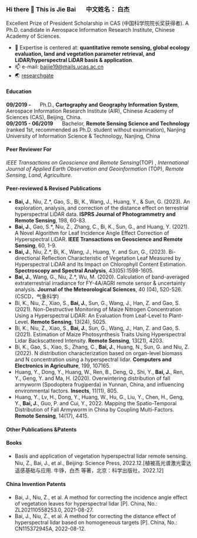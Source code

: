 ### Hi there 👋 This is Jie Bai     $\quad$  中文姓名： 白杰 
Excellent Prize of President Scholarship in CAS (中国科学院院长奖获得者). A Ph.D. candidate in Aerospace Information Research Institute, Chinese Academy of Sciences. 
- 🔭 Expertise is centered at: **quantitative remote sensing, global ecology evaluation, land and vegetation parameter retrieval, and LiDAR/hyperspectral LiDAR basis & application**.
- 📫 e-mail: baijie19@mails.ucas.ac.cn
- 🌏 [researchgate](https://www.researchgate.net/profile/Jie-Bai-22)
#### Education
**09/2019 -** $\quad$ Ph.D., **Cartography and Geography Information System**, Aerospace Information Research Institute (AIR), Chinese Academy of Sciences (CAS),	Beijing, China.  
**09/2015 - 06/2019** $\quad$ Bachelor, **Remote Sensing Science and Technology**	(ranked 1st, recommended as Ph.D. student without examination), Nanjing University of Information Science & Technology,	Nanjing, China
#### Peer Reviewer For
_IEEE Transactions on Geoscience and Remote Sensing_(TOP) , _International Journal of Applied Earth Observation and Geoinformation_ (TOP), _Remote Sensing_, _Land_, _Agriculture_.
#### Peer-reviewed & Revised Publications
- **Bai, J.**, Niu, Z.*, Gao, S., Bi, K., Wang, J., Huang, Y., & Sun, G. (2023). An exploration, analysis, and correction of the distance effect on terrestrial hyperspectral LiDAR data. **ISPRS Journal of Photogrammetry and Remote Sensing**, 198, 60-83. 
- **Bai, J.**, Gao, S.*, Niu, Z., Zhang, C., Bi, K., Sun, G., and Huang, Y. (2021). A Novel Algorithm for Leaf Incidence Angle Effect Correction of Hyperspectral LiDAR. **IEEE Transactions on Geoscience and Remote Sensing**, 60, 1-9. 
- **Bai, J.**, Niu, Z.*, Bi, K., Wang, J., Huang, Y. and Sun, G., (2023). Bi-directional Reflection Characteristic of Vegetation Leaf Measured by Hyperspectral LiDAR and Its Impact on Chlorophyll Content Estimation. **Spectroscopy and Spectral Analysis**, 43(05):1598-1605. 
- **Bai, J.**, Wang, G., Niu, Z.*, Wu, M. (2020). Calculation of band-averaged extraterrestrial irradiance for FY-4A/AGRI remote sensor & uncertainty analysis. **Journal of the Meteorological Sciences**, 40 (04), 520-526. (CSCD，气象科学)
- Bi, K., Niu, Z., Xiao, S., **Bai, J.**, Sun, G., Wang, J., Han, Z. and Gao, S. (2021). Non-Destructive Monitoring of Maize Nitrogen Concentration Using a Hyperspectral LiDAR: An Evaluation from Leaf-Level to Plant-Level. **Remote Sensing**, 13(24), 5025.
- Bi, K., Niu, Z., Xiao, S., **Bai, J.**, Sun, G., Wang, J., Han, Z. and Gao, S. (2021). Estimation of Maize Photosynthesis Traits Using Hyperspectral Lidar Backscattered Intensity. **Remote Sensing**, 13(21), 4203.
- Bi, K., Gao, S., Xiao, S., Zhang, C., **Bai, J.**, Huang, N., Sun, G. and Niu, Z. (2022). N distribution characterization based on organ-level biomass and N concentration using a hyperspectral lidar. **Computers and Electronics in Agriculture**, 199, 107165.
- Huang, Y., Dong, Y., Huang, W., Ren, B., Deng, Q., Shi, Y., **Bai, J.**, Ren, Y., Geng, Y. and Ma, H. (2020). Overwintering distribution of fall armyworm (Spodoptera frugiperda) in Yunnan, China, and influencing environmental factors. **Insects**, 11(11), 805.
- Huang, Y., Lv, H., Dong, Y., Huang, W., Hu, G., Liu, Y., Chen, H., Geng, Y., **Bai, J.**, Guo, P. and Cui, Y., 2022. Mapping the Spatio-Temporal Distribution of Fall Armyworm in China by Coupling Multi-Factors. **Remote Sensing**, 14(17), 4415.
#### Other Publications &Patents
#### Books
- Basis and application of vegetation hyperspectral lidar remote sensing. Niu, Z., Bai, J., et al., Beijing: Science Press, 2022.12.[植被高光谱激光雷达遥感基础与应用. 牛铮，白杰 等著，北京：科学出版社，2022.12]
#### China Invention Patents
- Bai, J., Niu, Z., et al. A method for correcting the incidence angle effect of vegetation leaves for hyperspectral lidar [P]. China, No.: ZL202110558253.0, 2021-08-27. 
- Bai, J., Niu, Z., et al. A method for correcting the distance effect of hyperspectral lidar based on homogeneous targets [P]. China, No.: CN115372945A, 2022-08-12.





